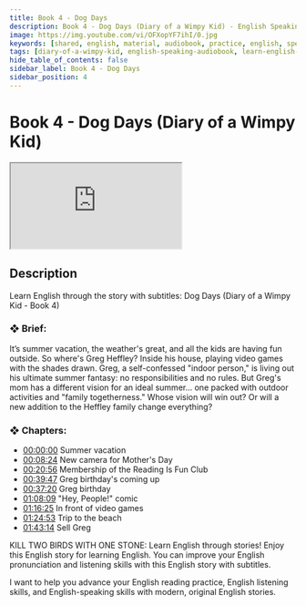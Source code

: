 ```yaml
---
title: Book 4 - Dog Days
description: Book 4 - Dog Days (Diary of a Wimpy Kid) - English Speaking Audiobook
image: https://img.youtube.com/vi/OFXopYF7ihI/0.jpg
keywords: [shared, english, material, audiobook, practice, english, speaking]
tags: [diary-of-a-wimpy-kid, english-speaking-audiobook, learn-english-through-story, practice-english-speaking]
hide_table_of_contents: false
sidebar_label: Book 4 - Dog Days
sidebar_position: 4
---
```


# Book 4 - Dog Days (Diary of a Wimpy Kid)

<div class="video-container">
<iframe src="https://www.youtube.com/embed/OFXopYF7ihI?controls=0" title="YouTube video player"></iframe>
<a href="https://www.youtube.com/watch?list=PL5A1yOFUNhGpdcq6kVI2oSDiRAWLqkLx2&v=OFXopYF7ihI" target="_blank"></a>
</div>

## Description

Learn English through the story with subtitles: Dog Days (Diary of a Wimpy Kid - Book 4)

### ❖ Brief: 

It’s summer vacation, the weather's great, and all the kids are having fun outside. So where's Greg Heffley? Inside his house, playing video games with the shades drawn. Greg, a self-confessed "indoor person," is living out his ultimate summer fantasy: no responsibilities and no rules. But Greg's mom has a different vision for an ideal summer... one packed with outdoor activities and "family togetherness." Whose vision will win out? Or will a new addition to the Heffley family change everything?

### ❖ Chapters:
- [00:00:00](https://www.youtube.com/watch?list=PL5A1yOFUNhGpdcq6kVI2oSDiRAWLqkLx2&v=OFXopYF7ihI&t=0s) Summer vacation
- [00:08:24](https://www.youtube.com/watch?list=PL5A1yOFUNhGpdcq6kVI2oSDiRAWLqkLx2&v=OFXopYF7ihI&t=504s) New camera for Mother's Day
- [00:20:56](https://www.youtube.com/watch?list=PL5A1yOFUNhGpdcq6kVI2oSDiRAWLqkLx2&v=OFXopYF7ihI&t=1256s) Membership of the Reading Is Fun Club
- [00:39:47](https://www.youtube.com/watch?list=PL5A1yOFUNhGpdcq6kVI2oSDiRAWLqkLx2&v=OFXopYF7ihI&t=2387s) Greg birthday's coming up
- [00:37:20](https://www.youtube.com/watch?list=PL5A1yOFUNhGpdcq6kVI2oSDiRAWLqkLx2&v=OFXopYF7ihI&t=2240s) Greg birthday
- [01:08:09](https://www.youtube.com/watch?list=PL5A1yOFUNhGpdcq6kVI2oSDiRAWLqkLx2&v=OFXopYF7ihI&t=4089s) "Hey, People!" comic
- [01:16:25](https://www.youtube.com/watch?list=PL5A1yOFUNhGpdcq6kVI2oSDiRAWLqkLx2&v=OFXopYF7ihI&t=4585s) In front of video games
- [01:24:53](https://www.youtube.com/watch?list=PL5A1yOFUNhGpdcq6kVI2oSDiRAWLqkLx2&v=OFXopYF7ihI&t=5093s) Trip to the beach
- [01:43:14](https://www.youtube.com/watch?list=PL5A1yOFUNhGpdcq6kVI2oSDiRAWLqkLx2&v=OFXopYF7ihI&t=6194s) Sell Greg

KILL TWO BIRDS WITH ONE STONE: Learn English through stories! Enjoy this English story for learning English. You can improve your English pronunciation and listening skills with this English story with subtitles.

I want to help you advance your English reading practice, English listening skills, and English-speaking skills with modern, original English stories.